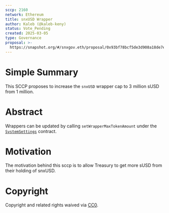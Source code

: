 ```yaml
---
sccp: 2160
network: Ethereum
title: snxUSD Wrapper
author: Kaleb (@kaleb-keny)
status: Vote_Pending
created: 2025-03-05
type: Governance
proposal: >-
  https://snapshot.org/#/snxgov.eth/proposal/0x93bf78bcf5de3d908a18de7ee1bcd8be98a08b7acf4645f1a2555fbd4545aa41
---
```


# Simple Summary

This SCCP proposes to increase the `snxUSD` wrapper cap to 3 million sUSD from 1 million.

# Abstract

Wrappers can be updated by calling `setWrapperMaxTokenAmount` under the [`SystemSettings`](https://etherscan.io/address/0x202ae40Bed1640b09e2AF7aC5719D129A498B7C8#writeContract) contract. 

# Motivation

The motivation behind this sccp is to allow Treasury to get more sUSD from their holding of snxUSD.

# Copyright

Copyright and related rights waived via [CC0](https://creativecommons.org/publicdomain/zero/1.0/).


